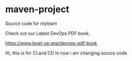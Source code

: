 # maven-project
Source code for myteam

Check out our Latest DevOps PDF book,

https://www.level-up.one/devops-pdf-book

Hi, this is for CI and CD
hi now i am changing source code
